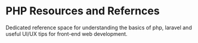 # PHP Resources and Refernces 
Dedicated reference space for understanding the basics of php, laravel and useful UI/UX tips for front-end web development. 
